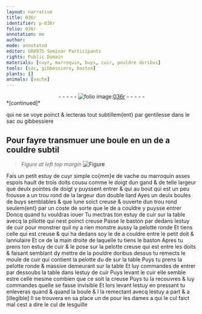 ```yaml
---
layout: narrative
title: 036r
identifier: p-036r
folio: 036r
annotation: no
author:
mode: annotated
editor: GR8975 Seminar Participants
rights: Public Domain
materials: [cuyr, marroquin, buys, cuir, pouldre doribus]
tools: [sac, gibbessiere, baston]
plants: []
animals: [vache]
---
```


<div class="folio" align="center">- - - - - <a href="http://gallica.bnf.fr/ark:/12148/btv1b10500001g/f77.image" target="_blank"><img src="https://cu-mkp.github.io/2017-workshop-edition/assets/photo-icon.png" alt="folio image: " style="display:inline-block; margin-bottom:-3px;"/>036r</a> - - - - - </div>   
*[continued]*
  
 qui ne se voye poinct & iecteras tout subtillem{ent} par gentilesse dans le <span class="tl">sac</span> ou <span class="tl">gibbessiere</span>
    

## Pour fayre transmuer une boule en un de a couldre subtil

 
> *Figure*
> *at left top margin*
> <a href="https://drive.google.com/open?id=0B9-oNrvWdlO5UmZaWjV2VE82QjQ" target="_blank"><img src="https://cu-mkp.github.io/GR8975-edition/assets/photo-icon.png" alt="Figure" style="display:inline-block; margin-bottom:-3px;"/></a>
 
Fais un petit estuy de <span class="m">cuyr</span> simple co{mm}e de <span class="al">vache</span> ou <span class="m">marroquin</span> asses espois <span class="ms">hault de trois <span class="bp">doits</span></span> cousu comme le doigt dun gand & de telle largeur que <span class="ms">deulx pointes de <span class="bp">doigt</span></span> y puyssent entrer & qui au bout qui est un peu frousse a un trou rond de la largeur dun <span class="ms">double <span class="cn">liard</span></span> Ayes un deulx boules de <span class="m">buys</span> semblables & que lune soict creuse & ouverte dun trou rond seulem{ent} par un coste de sorte que le de a couldre y puysse entrer Doncq quand tu vouldras iouer Tu mectras ton estuy de <span class="m">cuir</span> sur la table avecq la pillotte qui nest poinct creuse Passe le <span class="tl">baston</span> par dedans lestuy de <span class="m">cuir</span> pour monstrer quil ny a rien monstre aussy la pelotte ronde Et tiens celle qui est creuse & qui ha dedans soy le de a couldre entre le <span class="bp">petit doit</span> & l<span class="bp">annulaire</span> Et ce de la <span class="bp">main droite</span> de laquelle tu tiens le <span class="tl">baston</span> Apres tu prens ton estuy de <span class="m">cuir</span> & le pose sur la pelotte creuse qui est entre les <span class="bp">doits</span> & faisant semblant dy mettre de la <span class="m">pouldre doribus</span> dessus tu remects le moule de <span class="m">cuir</span> qui contient la pelotte du de sur la table Puys tu prens la pelotte ronde & massive demeurant sur la table Et luy commandes de entrer par dessoubs la table dans lestuy de <span class="m">cuir</span> Puys levant le <span class="m">cuir</span> elle semble estre celle mesme combien que ce soit la creuse Puys tu la recouvres & luy commandes quelle se fasse invisible Et lors levant lestuy en pressant tu enleveras quand & quand la boule & l la remectant avecq lestuy a part & a [illegible] Il se trouvera en sa place un de pour les dames a qui le cul faict mal cest a dire le cul de lesguille
 